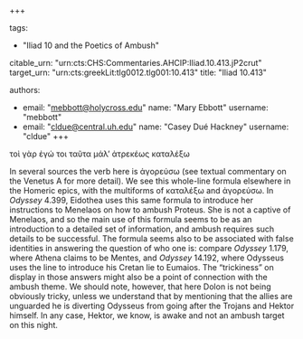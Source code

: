 +++

tags:
- "Iliad 10 and the Poetics of Ambush"

citable_urn: "urn:cts:CHS:Commentaries.AHCIP:Iliad.10.413.jP2crut"
target_urn: "urn:cts:greekLit:tlg0012.tlg001:10.413"
title: "Iliad 10.413"

authors:
- email: "mebbott@holycross.edu"
  name: "Mary Ebbott"
  username: "mebbott"
- email: "cldue@central.uh.edu"
  name: "Casey Dué Hackney"
  username: "cldue"
+++

<p>τοὶ γὰρ ἐγώ τοι ταῦτα μάλ’ ἀτρεκέως καταλέξω</p><p>In several sources the verb here is ἀγορεύσω (see textual commentary on the Venetus A for more detail). We see this whole-line formula elsewhere in the Homeric epics, with the multiforms of καταλέξω and ἀγορεύσω. In <em>Odyssey</em> 4.399, Eidothea uses this same formula to introduce her instructions to Menelaos on how to ambush Proteus. She is not a captive of Menelaos, and so the main use of this formula seems to be as an introduction to a detailed set of information, and ambush requires such details to be successful. The formula seems also to be associated with false identities in answering the question of who one is: compare <em>Odyssey</em> 1.179, where Athena claims to be Mentes, and <em>Odyssey</em> 14.192, where Odysseus uses the line to introduce his Cretan lie to Eumaios. The “trickiness” on display in those answers might also be a point of connection with the ambush theme. We should note, however, that here Dolon is not being obviously tricky, unless we understand that by mentioning that the allies are unguarded he is diverting Odysseus from going after the Trojans and Hektor himself. In any case, Hektor, we know, is awake and not an ambush target on this night.  </p>